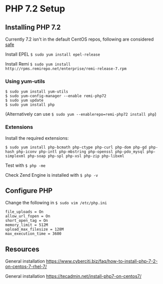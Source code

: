 # PHP 7.2 Setup

## Installing PHP 7.2
Currently 7.2 isn't in the default CentOS repos, following are considered [safe](https://wiki.centos.org/AdditionalResources/Repositories)

Install EPEL `$ sudo yum install epel-release`

Install Remi `$ sudo yum install http://rpms.remirepo.net/enterprise/remi-release-7.rpm`

### Using yum-utils
```
$ sudo yum install yum-utils
$ sudo yum-config-manager --enable remi-php72
$ sudo yum update
$ sudo yum install php
```

(Alternatively can use `$ sudo yum --enablerepo=remi-php72 install php`)

### Extensions

Install the required extensions:

`$ sudo yum install php-bcmath php-ctype php-curl php-dom php-gd php-hash php-iconv php-intl php-mbstring php-openssl php-pdo_mysql php-simplexml php-soap php-spl php-xsl php-zip php-libxml`

Test with `$ php -me`

Check Zend Engine is installed with `$ php -v`

## Configure PHP

Change the following in `$ sudo vim /etc/php.ini`
```
file_uploads = On
allow_url_fopen = On
short_open_tag = On
memory_limit = 512M
upload_max_filesize = 128M
max_execution_time = 3600
```

## Resources
General installation https://www.cyberciti.biz/faq/how-to-install-php-7-2-on-centos-7-rhel-7/

General installation https://tecadmin.net/install-php7-on-centos7/
